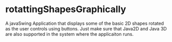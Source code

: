 # rotattingShapesGraphically
A javaSwing Application that displays some of the basic 2D shapes rotated as the user controls using buttons.
Just make sure that Java2D and Java 3D are also supported in the system where the applicaiton runs.

